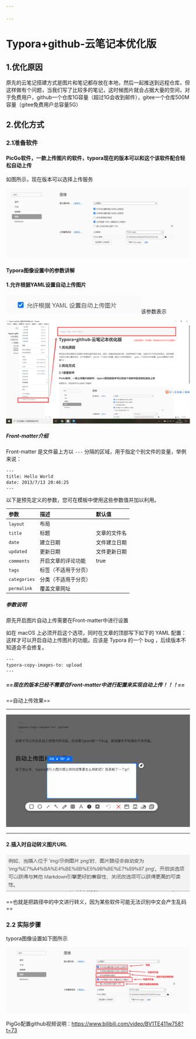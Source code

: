 ```yaml
---

---
```


# Typora+github-云笔记本优化版

## 1.优化原因

原先的云笔记搭建方式是图片和笔记都存放在本地，然后一起推送到远程仓库，但这样做有个问题，当我们写了比较多的笔记，这时候图片就会占据大量的空间，对于免费用户，github一个仓库1G容量（超过1G会收到邮件），gitee一个仓库500M容量（gitee免费用户总容量5G）

## 2.优化方式

### 2.1准备软件

#### PicGo软件，一款上传图片的软件，typora现在的版本可以和这个该软件配合轻松自动上传

如图所示，现在版本可以选择上传服务

![image-20200827170348151](https://raw.githubusercontent.com/yusenyi123/pictures1/master/imgs/20200827170348.png)





#### Typora图像设置中的参数讲解

#### 1.允许根据YAML设置自动上传图片

![image-20200827170518823](https://raw.githubusercontent.com/yusenyi123/pictures1/master/imgs/20200827170518.png)该参数表示



![image-20200827170802640](https://raw.githubusercontent.com/yusenyi123/pictures1/master/imgs/20200827170802.png)

##### Front-matter介绍

Front-matter 是文件最上方以 `---` 分隔的区域，用于指定个别文件的变量，举例来说：

```
---
title: Hello World
date: 2013/7/13 20:46:25
---
```

以下是预先定义的参数，您可在模板中使用这些参数值并加以利用。

| 参数         | 描述                 | 默认值       |
| :----------- | :------------------- | :----------- |
| `layout`     | 布局                 |              |
| `title`      | 标题                 | 文章的文件名 |
| `date`       | 建立日期             | 文件建立日期 |
| `updated`    | 更新日期             | 文件更新日期 |
| `comments`   | 开启文章的评论功能   | true         |
| `tags`       | 标签（不适用于分页） |              |
| `categories` | 分类（不适用于分页） |              |
| `permalink`  | 覆盖文章网址         |              |

##### 参数说明

原先开启图片自动上传需要在Front-matter中进行设置

如在 macOS 上必须开启这个选项，同时在文章的顶部写下如下的 YAML 配置： 这样才可以开启自动上传图片的功能。应该是 Typora 的一个 bug ，后续版本不知道会不会修复。

```
---
typora-copy-images-to: upload
---
```

##### ==现在的版本已经不需要在Front-matter中进行配置来实现自动上传！！！==

==自动上传效果==

------

![typora-upload-image-gif-v2](https://raw.githubusercontent.com/yusenyi123/pictures1/master/imgs/20200827171623.gif)

------



#### 2.插入时自动转义图片URL

![image-20200827171811826](https://raw.githubusercontent.com/yusenyi123/pictures1/master/imgs/20200827171811.png)

==也就是把路径中的中文进行转义，因为某些软件可能无法识别中文会产生乱码==

### 2.2 实际步骤

typora图像设置如下图所示

![image-20200827174334310](https://raw.githubusercontent.com/yusenyi123/pictures1/master/imgs/20200827174334.png)



PigGo配置github视频说明：https://www.bilibili.com/video/BV1TE411w758?t=73